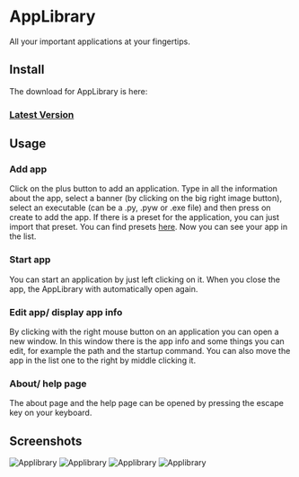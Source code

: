 # **AppLibrary**
All your important applications at your fingertips.

## Install
The download for AppLibrary is here:
### **[Latest Version](https://github.com/jvietman/AppLibrary/releases/latest)**

## **Usage**
### Add app
Click on the plus button to add an application. Type in all the information about the app, select a banner (by clicking on the big right image button), select an executable (can be a .py, .pyw or .exe file) and then press on create to add the app. If there is a preset for the application, you can just import that preset. You can find presets [here](https://github.com/jvietman/AppLibrary/tree/main/presets). Now you can see your app in the list.

### Start app
You can start an application by just left clicking on it. When you close the app, the AppLibrary with automatically open again.

### Edit app/ display app info
By clicking with the right mouse button on an application you can open a new window. In this window there is the app info and some things you can edit, for example the path and the startup command. You can also move the app in the list one to the right by middle clicking it.

### About/ help page
The about page and the help page can be opened by pressing the escape key on your keyboard.

## **Screenshots**
![Applibrary](https://i.imgur.com/tTcw4n2.png "AppLibrary")
![Applibrary](https://i.imgur.com/dFhp96y.png "AppLibrary")
![Applibrary](https://i.imgur.com/ll7W0mH.png "AppLibrary")
![Applibrary](https://i.imgur.com/Zv5TrJ3.png "AppLibrary")
